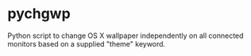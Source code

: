 # pychgwp
Python script to change OS X wallpaper independently on all connected monitors based on a supplied "theme" keyword.
